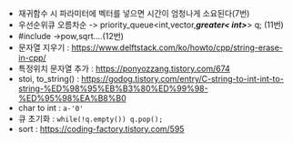 - 재귀함수 시 파라미터에 벡터를 넣으면 시간이 엄청나게 소요된다(7번)
- 우선순위큐 오름차순 -> priority_queue<int,vector<int>,__*greater< int>*__> q;  (11번)
- #include <cmath> ->pow,sqrt....(12번)
- 문자열 지우기 : https://www.delftstack.com/ko/howto/cpp/string-erase-in-cpp/  
- 특정위치 문자열 추가 : https://ponyozzang.tistory.com/674
- stoi, to_string() : https://godog.tistory.com/entry/C-string-to-int-int-to-string-%ED%98%95%EB%B3%80%ED%99%98-%ED%95%98%EA%B8%B0  
- char to int : `a-'0'`
- 큐 초기화 : `while(!q.empty()) q.pop();`
- sort : https://coding-factory.tistory.com/595
